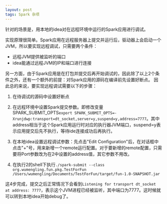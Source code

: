 ```yaml
---
layout: post
tags: Spark 杂项
---
```


针对的场景是，用本地的idea对在远程环境中运行的Spark应用进行调试。

实现原理很简单。Spark应用在远程服务器上提交并运行后，驱动器上会启动一个JVM，所以要实现远程调试，只需要两个条件：

- 远程JVM提供被监听的端口
- idea能通过远程JVM的IP和端口进行连接

另一方面，由于Spark应用是在打包并提交后再开始调试的，因此除了以上2个条件之外，还有一个额外的前提：对Spark应用的源码在编译前先设置好断点。
因此总的来说，要实现远程调试需要以下的步骤：

1. 在待调试的源码中设置好断点

2. 在远程环境中设置Spark提交参数。即修改变量SPARK_SUBMIT_OPTS```export SPARK_SUBMIT_OPTS=-Xrunjdwp:transport=dt_socket,server=y,suspend=y,address=7777```。其中address相当于这个Spark应用运行时对应的执行器JVM端口，suspend=y表示应用提交后先不执行，等待ide连接成功后再执行。

3. 在本地idea设置远程调试参数：先点击"Edit Configuration"后，在对话框中点击"+"号，用来新增一个remote运行配置。对于要新增的remote配置，只需要将Port参数改为在2中设置的address值，其它参数不用改。

4. 在执行2的shell下执行```./spark-submit --class org.wumengling.fun.pkg.TestForFun /Users/wumengling/Documents/TestForFun/target/fun-1.0-SNAPSHOT.jar```

这4步完成，提交之后正常情况下会看到```Listening for transport dt_socket at address: 7777```，表示这个JVM进程已经被监听，其中端口为7777。这时候就可以转到本地idea开始debug了。
